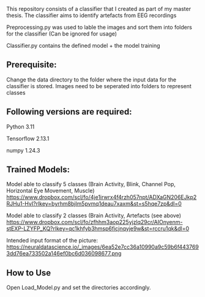 This repository consists of a classifier that I created as part of my master thesis. 
The classifier aims to identify artefacts from EEG recordings

Preprocessing.py was used to lable the images and sort them into folders for the classifier (Can be ignored for usage)

Classifier.py contains the defined model + the model training

## Prerequisite: 
Change the data directory to the folder where the input data for the classifier is stored. Images need to be seperated into folders to represent classes

## Following versions are required:

Python 3.11

Tensorflow 2.13.1

numpy 1.24.3

## Trained Models:
Model able to classify 5 classes (Brain Activity, Blink, Channel Pop, Horizontal Eye Movement, Muscle) https://www.dropbox.com/scl/fo/4je1irwrx4f4rzh057npt/ADXaGN206EJkp2RJHu1-HvI?rlkey=byrhm8bjlm5pvmq1deau7xaxm&st=s5hqe7zp&dl=0

Model able to classify 2 classes (Brain Activity, Artefacts (see above) https://www.dropbox.com/scl/fo/zfhhm3aop225yjzlq29cr/AIOnyenm-stEXP-LZYFP_KQ?rlkey=qc1khfyb3hmsp6ficjnqyje9w&st=rccru1qk&dl=0

Intended input format of the picture: https://neuraldatascience.io/_images/6ea52e7cc36a10990a9c59b6f4437693dd76ea733502a146ef0bc6d036098677.png

## How to Use 
Open Load_Model.py and set the directories accordingly.
